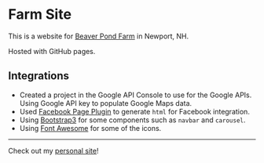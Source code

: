 # Farm Site

This is a website for [Beaver Pond Farm](http://beaverpondfarm.com) in Newport, NH.

Hosted with GitHub pages.

## Integrations

- Created a project in the Google API Console to use for the Google APIs. Using Google API key to populate Google Maps data.
- Used [Facebook Page Plugin](https://developers.facebook.com/docs/plugins/page-plugin/) to generate `html` for Facebook integration.
- Using [Bootstrap3](http://getbootstrap.com/docs/3.3/) for some components such as `navbar` and `carousel`.
- Using [Font Awesome](https://fontawesome.com/) for some of the icons.

---

Check out my [personal site](https://andrewboutin.com)!
